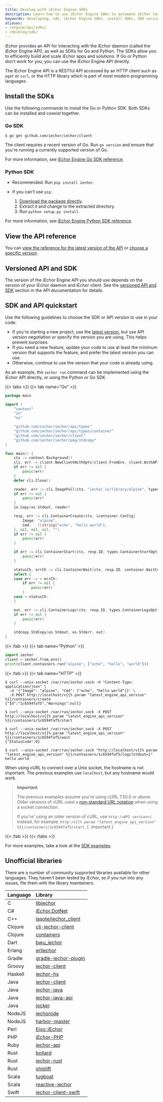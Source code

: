 ```yaml
---
title: Develop with iEchor Engine SDKs
description: Learn how to use iEchor Engine SDKs to automate iEchor tasks in your language of choice
keywords: developing, sdk, iEchor Engine SDKs, install SDKs, SDK versions
aliases:
- /engine/api/sdks/
- /develop/sdk/
---
```


iEchor provides an API for interacting with the iEchor daemon (called the iEchor
Engine API), as well as SDKs for Go and Python. The SDKs allow you to efficiently build and
scale iEchor apps and solutions. If Go or Python don't work
for you, you can use the iEchor Engine API directly.

The iEchor Engine API is a RESTful API accessed by an HTTP client such as `wget` or
`curl`, or the HTTP library which is part of most modern programming languages.

## Install the SDKs

Use the following commands to install the Go or Python SDK. Both SDKs can be
installed and coexist together.

### Go SDK

```console
$ go get github.com/iechor/iechor/client
```

The client requires a recent version of Go. Run `go version` and ensure that you're running a currently supported version of Go.


For more information, see [iEchor Engine Go SDK reference](https://godoc.org/github.com/iechor/iechor/client).

### Python SDK

- Recommended: Run `pip install iechor`.

- If you can't use `pip`:

  1.  [Download the package directly](https://pypi.python.org/pypi/iechor/).
  2.  Extract it and change to the extracted directory.
  3.  Run `python setup.py install`.

For more information, see [iEchor Engine Python SDK reference](https://iechor-py.readthedocs.io/).

## View the API reference

You can
[view the reference for the latest version of the API](/engine/api/latest/)
or [choose a specific version](/engine/api/version-history/).

## Versioned API and SDK

The version of the iEchor Engine API you should use depends on the version of
your iEchor daemon and iEchor client. See the [versioned API and SDK](/engine/api/#versioned-api-and-sdk)
section in the API documentation for details.

## SDK and API quickstart

Use the following guidelines to choose the SDK or API version to use in your
code:

- If you're starting a new project, use the [latest version](/engine/api/latest/),
  but use API version negotiation or specify the version you are using. This
  helps prevent surprises.
- If you need a new feature, update your code to use at least the minimum version
  that supports the feature, and prefer the latest version you can use.
- Otherwise, continue to use the version that your code is already using.

As an example, the `iechor run` command can be implemented using the
iEchor API directly, or using the Python or Go SDK.

{{< tabs >}}
{{< tab name="Go" >}}

```go
package main

import (
	"context"
	"io"
	"os"

	"github.com/iechor/iechor/api/types"
	"github.com/iechor/iechor/api/types/container"
	"github.com/iechor/iechor/client"
	"github.com/iechor/iechor/pkg/stdcopy"
)

func main() {
    ctx := context.Background()
    cli, err := client.NewClientWithOpts(client.FromEnv, client.WithAPIVersionNegotiation())
    if err != nil {
        panic(err)
    }
    defer cli.Close()

    reader, err := cli.ImagePull(ctx, "iechor.io/library/alpine", types.ImagePullOptions{})
    if err != nil {
        panic(err)
    }
    io.Copy(os.Stdout, reader)

    resp, err := cli.ContainerCreate(ctx, &container.Config{
        Image: "alpine",
        Cmd:   []string{"echo", "hello world"},
    }, nil, nil, nil, "")
    if err != nil {
        panic(err)
    }

    if err := cli.ContainerStart(ctx, resp.ID, types.ContainerStartOptions{}); err != nil {
        panic(err)
    }

    statusCh, errCh := cli.ContainerWait(ctx, resp.ID, container.WaitConditionNotRunning)
    select {
    case err := <-errCh:
        if err != nil {
            panic(err)
        }
    case <-statusCh:
    }

    out, err := cli.ContainerLogs(ctx, resp.ID, types.ContainerLogsOptions{ShowStdout: true})
    if err != nil {
        panic(err)
    }

    stdcopy.StdCopy(os.Stdout, os.Stderr, out)
}
```

{{< /tab >}}
{{< tab name="Python" >}}

```python
import iechor
client = iechor.from_env()
print(client.containers.run("alpine", ["echo", "hello", "world"]))
```

{{< /tab >}}
{{< tab name="HTTP" >}}

```console
$ curl --unix-socket /var/run/iechor.sock -H "Content-Type: application/json" \
  -d '{"Image": "alpine", "Cmd": ["echo", "hello world"]}' \
  -X POST http://localhost/v{{% param "latest_engine_api_version" %}}/containers/create
{"Id":"1c6594faf5","Warnings":null}

$ curl --unix-socket /var/run/iechor.sock -X POST http://localhost/v{{% param "latest_engine_api_version" %}}/containers/1c6594faf5/start

$ curl --unix-socket /var/run/iechor.sock -X POST http://localhost/v{{% param "latest_engine_api_version" %}}/containers/1c6594faf5/wait
{"StatusCode":0}

$ curl --unix-socket /var/run/iechor.sock "http://localhost/v{{% param "latest_engine_api_version" %}}/containers/1c6594faf5/logs?stdout=1"
hello world
```

When using cURL to connect over a Unix socket, the hostname is not important. The previous
examples use `localhost`, but any hostname would work.

> **Important**
>
> The previous examples assume you're using cURL 7.50.0 or above. Older versions of
> cURL used a [non-standard URL notation](https://github.com/moby/moby/issues/17960)
> when using a socket connection.
>
> If you're' using an older version of cURL, use `http:/<API version>/` instead,
> for example: `http:/v{{% param "latest_engine_api_version" %}}/containers/1c6594faf5/start`.
{ .important }

{{< /tab >}}
{{< /tabs >}}

For more examples, take a look at the [SDK examples](examples.md).

## Unofficial libraries

There are a number of community supported libraries available for other
languages. They haven't been tested by iEchor, so if you run into any issues,
file them with the library maintainers.

| Language              | Library                                                                     |
|:----------------------|:----------------------------------------------------------------------------|
| C                     | [libiechor](https://github.com/danielsuo/libiechor)                         |
| C#                    | [iEchor.DotNet](https://github.com/ahmetalpbalkan/iEchor.DotNet)            |
| C++                   | [lasote/iechor_client](https://github.com/lasote/iechor_client)             |
| Clojure               | [clj-iechor-client](https://github.com/into-iechor/clj-iechor-client)       |
| Clojure               | [contajners](https://github.com/lispyclouds/contajners)                     |
| Dart                  | [bwu_iechor](https://github.com/bwu-dart/bwu_iechor)                        |
| Erlang                | [erliechor](https://github.com/proger/erliechor)                            |
| Gradle                | [gradle-iechor-plugin](https://github.com/gesellix/gradle-iechor-plugin)    |
| Groovy                | [iechor-client](https://github.com/gesellix/iechor-client)                  |
| Haskell               | [iechor-hs](https://github.com/denibertovic/iechor-hs)                      |
| Java                  | [iechor-client](https://github.com/spotify/iechor-client)                   |
| Java                  | [iechor-java](https://github.com/iechor-java/iechor-java)                   |
| Java                  | [iechor-java-api](https://github.com/amihaiemil/iechor-java-api)            |
| Java                  | [jocker](https://github.com/ndeloof/jocker)                                 |
| NodeJS                | [iechorode](https://github.com/apocas/iechorode)                            |
| NodeJS                | [harbor-master](https://github.com/arhea/harbor-master)                     |
| Perl                  | [Eixo::iEchor](https://github.com/alambike/eixo-iechor)                     |
| PHP                   | [iEchor-PHP](https://github.com/iechor-php/iechor-php)                      |
| Ruby                  | [iechor-api](https://github.com/swipely/iechor-api)                         |
| Rust                  | [bollard](https://github.com/fussybeaver/bollard)                           |
| Rust                  | [iechor-rust](https://github.com/abh1nav/iechor-rust)                       |
| Rust                  | [shiplift](https://github.com/softprops/shiplift)                           |
| Scala                 | [tugboat](https://github.com/softprops/tugboat)                             |
| Scala                 | [reactive-iechor](https://github.com/almoehi/reactive-iechor)               |
| Swift                 | [iechor-client-swift](https://github.com/valeriomazzeo/iechor-client-swift) |
